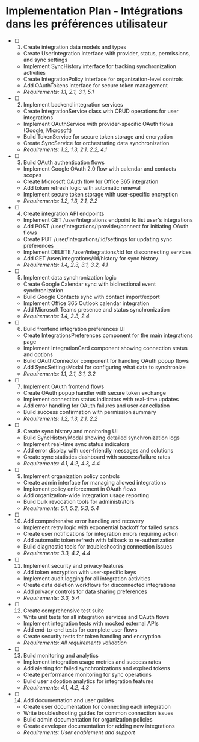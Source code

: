# Implementation Plan - Intégrations dans les préférences utilisateur

- [ ] 1. Create integration data models and types
  - Create UserIntegration interface with provider, status, permissions, and sync settings
  - Implement SyncHistory interface for tracking synchronization activities
  - Create IntegrationPolicy interface for organization-level controls
  - Add OAuthTokens interface for secure token management
  - _Requirements: 1.1, 2.1, 3.1, 5.1_

- [ ] 2. Implement backend integration services
  - Create IntegrationService class with CRUD operations for user integrations
  - Implement OAuthService with provider-specific OAuth flows (Google, Microsoft)
  - Build TokenService for secure token storage and encryption
  - Create SyncService for orchestrating data synchronization
  - _Requirements: 1.2, 1.3, 2.1, 2.2, 4.1_

- [ ] 3. Build OAuth authentication flows
  - Implement Google OAuth 2.0 flow with calendar and contacts scopes
  - Create Microsoft OAuth flow for Office 365 integration
  - Add token refresh logic with automatic renewal
  - Implement secure token storage with user-specific encryption
  - _Requirements: 1.2, 1.3, 2.1, 2.2_

- [ ] 4. Create integration API endpoints
  - Implement GET /user/integrations endpoint to list user's integrations
  - Add POST /user/integrations/:provider/connect for initiating OAuth flows
  - Create PUT /user/integrations/:id/settings for updating sync preferences
  - Implement DELETE /user/integrations/:id for disconnecting services
  - Add GET /user/integrations/:id/history for sync history
  - _Requirements: 1.4, 2.3, 3.1, 3.2, 4.1_

- [ ] 5. Implement data synchronization logic
  - Create Google Calendar sync with bidirectional event synchronization
  - Build Google Contacts sync with contact import/export
  - Implement Office 365 Outlook calendar integration
  - Add Microsoft Teams presence and status synchronization
  - _Requirements: 1.4, 2.3, 2.4_

- [ ] 6. Build frontend integration preferences UI
  - Create IntegrationsPreferences component for the main integrations page
  - Implement IntegrationCard component showing connection status and options
  - Build OAuthConnector component for handling OAuth popup flows
  - Add SyncSettingsModal for configuring what data to synchronize
  - _Requirements: 1.1, 2.1, 3.1, 3.2_

- [ ] 7. Implement OAuth frontend flows
  - Create OAuth popup handler with secure token exchange
  - Implement connection status indicators with real-time updates
  - Add error handling for OAuth failures and user cancellation
  - Build success confirmation with permission summary
  - _Requirements: 1.2, 1.3, 2.1, 2.2_

- [ ] 8. Create sync history and monitoring UI
  - Build SyncHistoryModal showing detailed synchronization logs
  - Implement real-time sync status indicators
  - Add error display with user-friendly messages and solutions
  - Create sync statistics dashboard with success/failure rates
  - _Requirements: 4.1, 4.2, 4.3, 4.4_

- [ ] 9. Implement organization policy controls
  - Create admin interface for managing allowed integrations
  - Implement policy enforcement in OAuth flows
  - Add organization-wide integration usage reporting
  - Build bulk revocation tools for administrators
  - _Requirements: 5.1, 5.2, 5.3, 5.4_

- [ ] 10. Add comprehensive error handling and recovery
  - Implement retry logic with exponential backoff for failed syncs
  - Create user notifications for integration errors requiring action
  - Add automatic token refresh with fallback to re-authorization
  - Build diagnostic tools for troubleshooting connection issues
  - _Requirements: 3.3, 4.2, 4.4_

- [ ] 11. Implement security and privacy features
  - Add token encryption with user-specific keys
  - Implement audit logging for all integration activities
  - Create data deletion workflows for disconnected integrations
  - Add privacy controls for data sharing preferences
  - _Requirements: 3.3, 5.4_

- [ ] 12. Create comprehensive test suite
  - Write unit tests for all integration services and OAuth flows
  - Implement integration tests with mocked external APIs
  - Add end-to-end tests for complete user flows
  - Create security tests for token handling and encryption
  - _Requirements: All requirements validation_

- [ ] 13. Build monitoring and analytics
  - Implement integration usage metrics and success rates
  - Add alerting for failed synchronizations and expired tokens
  - Create performance monitoring for sync operations
  - Build user adoption analytics for integration features
  - _Requirements: 4.1, 4.2, 4.3_

- [ ] 14. Add documentation and user guides
  - Create user documentation for connecting each integration
  - Write troubleshooting guides for common connection issues
  - Build admin documentation for organization policies
  - Create developer documentation for adding new integrations
  - _Requirements: User enablement and support_